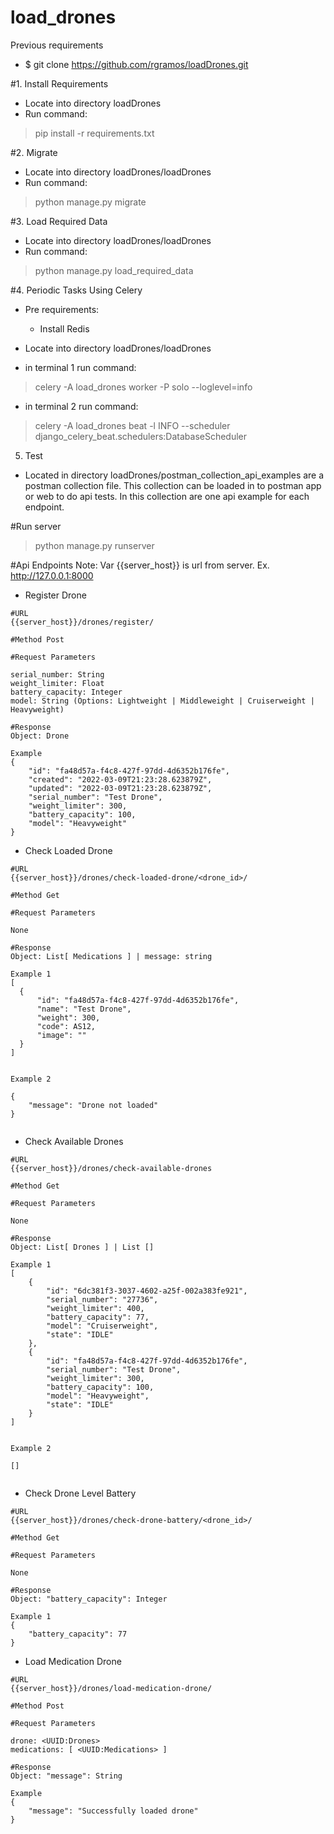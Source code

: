 # load_drones

Previous requirements
- $ git clone https://github.com/rgramos/loadDrones.git

#1. Install Requirements
 - Locate into directory loadDrones
 - Run command:
>pip install -r requirements.txt

#2. Migrate
- Locate into directory loadDrones/loadDrones
- Run command:
>python manage.py migrate

#3. Load Required Data
- Locate into directory loadDrones/loadDrones
- Run command:
> python manage.py load_required_data

#4. Periodic Tasks Using Celery
- Pre requirements:
    * Install Redis
  
- Locate into directory loadDrones/loadDrones
- in terminal 1 run command:
>celery -A load_drones worker -P solo --loglevel=info
- in terminal 2 run command:
>celery -A load_drones beat -l INFO --scheduler django_celery_beat.schedulers:DatabaseScheduler

5. Test
- Located in directory loadDrones/postman_collection_api_examples are a postman collection file. This collection can be loaded in to postman app or web to do api tests. In this collection are one api example for each endpoint. 


#Run server
> python manage.py runserver

#Api Endpoints
Note: Var {{server_host}} is url from server. Ex. http://127.0.0.1:8000
- Register Drone
````
#URL
{{server_host}}/drones/register/

#Method Post

#Request Parameters

serial_number: String
weight_limiter: Float
battery_capacity: Integer
model: String (Options: Lightweight | Middleweight | Cruiserweight | Heavyweight)

#Response
Object: Drone

Example
{
    "id": "fa48d57a-f4c8-427f-97dd-4d6352b176fe",
    "created": "2022-03-09T21:23:28.623879Z",
    "updated": "2022-03-09T21:23:28.623879Z",
    "serial_number": "Test Drone",
    "weight_limiter": 300,
    "battery_capacity": 100,
    "model": "Heavyweight"
}
````

- Check Loaded Drone
````
#URL
{{server_host}}/drones/check-loaded-drone/<drone_id>/

#Method Get

#Request Parameters

None

#Response
Object: List[ Medications ] | message: string

Example 1
[
  {
      "id": "fa48d57a-f4c8-427f-97dd-4d6352b176fe",
      "name": "Test Drone",
      "weight": 300,
      "code": AS12,
      "image": ""
  }
]


Example 2

{
    "message": "Drone not loaded"
}


````

- Check Available Drones
````
#URL
{{server_host}}/drones/check-available-drones

#Method Get

#Request Parameters

None

#Response
Object: List[ Drones ] | List []

Example 1
[
    {
        "id": "6dc381f3-3037-4602-a25f-002a383fe921",
        "serial_number": "27736",
        "weight_limiter": 400,
        "battery_capacity": 77,
        "model": "Cruiserweight",
        "state": "IDLE"
    },
    {
        "id": "fa48d57a-f4c8-427f-97dd-4d6352b176fe",
        "serial_number": "Test Drone",
        "weight_limiter": 300,
        "battery_capacity": 100,
        "model": "Heavyweight",
        "state": "IDLE"
    }
]


Example 2

[]


````

- Check Drone Level Battery
````
#URL
{{server_host}}/drones/check-drone-battery/<drone_id>/

#Method Get

#Request Parameters

None

#Response
Object: "battery_capacity": Integer

Example 1
{
    "battery_capacity": 77
}

````

- Load Medication Drone
````
#URL
{{server_host}}/drones/load-medication-drone/

#Method Post

#Request Parameters

drone: <UUID:Drones>
medications: [ <UUID:Medications> ]

#Response
Object: "message": String

Example
{
    "message": "Successfully loaded drone"
}
````